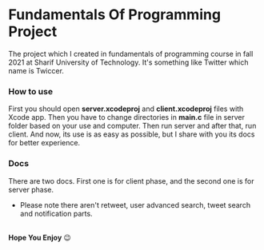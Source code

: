 # Fundamentals Of Programming Project
The project which I created in fundamentals of programming course in fall 2021 at Sharif University of Technology.
It's something like Twitter which name is Twiccer.

### How to use
First you should open **server.xcodeproj** and **client.xcodeproj** files with Xcode app. Then you have to change directories in **main.c** file in server folder based on your use and computer.
Then run server and after that, run client. And now, its use is as easy as possible, but I share with you its docs for better experience.

### Docs
There are two docs. First one is for client phase, and the second one is for server phase.  
- Please note there aren't retweet, user advanced search, tweet search and notification parts.
<br/><br/>

**Hope You Enjoy** 😉
